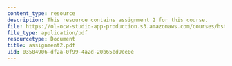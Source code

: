 ```yaml
---
content_type: resource
description: This resource contains assignment 2 for this course.
file: https://ol-ocw-studio-app-production.s3.amazonaws.com/courses/hst-584j-magnetic-resonance-analytic-biochemical-and-imaging-techniques-spring-2006/03504906df2a0f994a2d20b65ed9ee0e_assignment2.pdf
file_type: application/pdf
resourcetype: Document
title: assignment2.pdf
uid: 03504906-df2a-0f99-4a2d-20b65ed9ee0e
---
```

